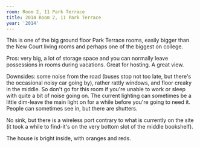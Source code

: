 ```yaml
---
room: Room 2, 11 Park Terrace
title: 2014 Room 2, 11 Park Terrace
year: '2014'
---
```


This is one of the big ground floor Park Terrace rooms, easily bigger than the New Court living rooms and perhaps one of the biggest on college.

Pros: very big, a lot of storage space and you can normally leave possessions in rooms during vacations. Great for hosting. A great view.

Downsides: some noise from the road (buses stop not too late, but there's the occasional noisy car going by), rather rattly windows, and floor creaky in the middle. So don't go for this room if you're unable to work or sleep with quite a bit of noise going on. The current lighting can sometimes be a little dim-leave the main light on for a while before you're going to need it. People can sometimes see in, but there are shutters.

No sink, but there is a wireless port contrary to what is currently on the site (it took a while to find-it's on the very bottom slot of the middle bookshelf).

The house is bright inside, with oranges and reds.